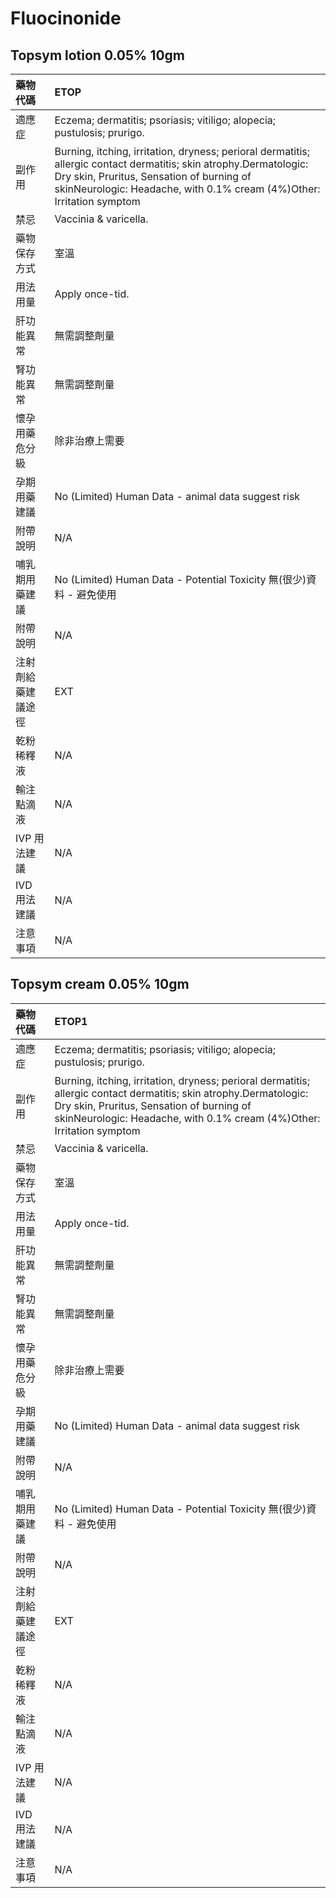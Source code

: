 # Fluocinonide

## Topsym lotion 0.05% 10gm

| 藥物代碼 | ETOP |
| :--- | :--- |
| 適應症 | Eczema; dermatitis; psoriasis; vitiligo; alopecia; pustulosis; prurigo. |
| 副作用 | Burning, itching, irritation, dryness; perioral dermatitis; allergic contact dermatitis; skin atrophy.Dermatologic: Dry skin, Pruritus, Sensation of burning of skinNeurologic: Headache, with 0.1% cream \(4%\)Other: Irritation symptom |
| 禁忌 | Vaccinia & varicella. |
| 藥物保存方式 | 室溫 |
| 用法用量 | Apply once-tid. |
| 肝功能異常 | 無需調整劑量 |
| 腎功能異常 | 無需調整劑量 |
| 懷孕用藥危分級 | 除非治療上需要 |
| 孕期用藥建議 | No \(Limited\) Human Data - animal data suggest risk |
| 附帶說明 | N/A |
| 哺乳期用藥建議 | No \(Limited\) Human Data - Potential Toxicity 無\(很少\)資料 - 避免使用 |
| 附帶說明 | N/A |
| 注射劑給藥建議途徑 | EXT |
| 乾粉稀釋液 | N/A |
| 輸注點滴液 | N/A |
| IVP 用法建議 | N/A |
| IVD 用法建議 | N/A |
| 注意事項 | N/A |

## Topsym cream 0.05% 10gm

| 藥物代碼 | ETOP1 |
| :--- | :--- |
| 適應症 | Eczema; dermatitis; psoriasis; vitiligo; alopecia; pustulosis; prurigo. |
| 副作用 | Burning, itching, irritation, dryness; perioral dermatitis; allergic contact dermatitis; skin atrophy.Dermatologic: Dry skin, Pruritus, Sensation of burning of skinNeurologic: Headache, with 0.1% cream \(4%\)Other: Irritation symptom |
| 禁忌 | Vaccinia & varicella. |
| 藥物保存方式 | 室溫 |
| 用法用量 | Apply once-tid. |
| 肝功能異常 | 無需調整劑量 |
| 腎功能異常 | 無需調整劑量 |
| 懷孕用藥危分級 | 除非治療上需要 |
| 孕期用藥建議 | No \(Limited\) Human Data - animal data suggest risk |
| 附帶說明 | N/A |
| 哺乳期用藥建議 | No \(Limited\) Human Data - Potential Toxicity 無\(很少\)資料 - 避免使用 |
| 附帶說明 | N/A |
| 注射劑給藥建議途徑 | EXT |
| 乾粉稀釋液 | N/A |
| 輸注點滴液 | N/A |
| IVP 用法建議 | N/A |
| IVD 用法建議 | N/A |
| 注意事項 | N/A |

